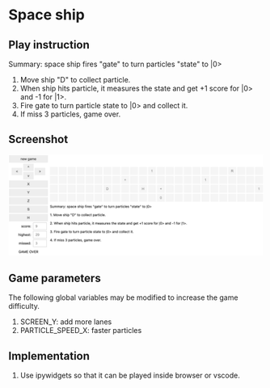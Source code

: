 # Space ship

## Play instruction
Summary: space ship fires "gate" to turn particles "state" to |0>
1. Move ship "D" to collect particle.
2. When ship hits particle, it measures the state and get +1 score for |0> and -1 for |1>.
3. Fire gate to turn particle state to |0> and collect it.
4. If miss 3 particles, game over.

## Screenshot

![game image](game_image.png)

## Game parameters

The following global variables may be modified to increase the game difficulty.

1. SCREEN_Y: add more lanes
2. PARTICLE_SPEED_X: faster particles

## Implementation

1. Use ipywidgets so that it can be played inside browser or vscode.
